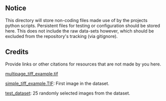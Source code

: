 ## Notice
This directory will store non-coding files made use of by the projects python
scripts. Persistent files for testing or configuration should be stored here.
This does not include the raw data-sets however, which should be excluded from
the repository's tracking (via gitignore).

## Credits
Provide links or other citations for resources that are not made by you here.


[multipage_tiff_example.tif](https://www.nightprogrammer.org/development/multipage-tiff-example-download-test-image-file/)

[simple_tiff_example.TIF](https://bbbc.broadinstitute.org/BBBC005/): First image in the dataset.

[test_dataset](https://bbbc.broadinstitute.org/BBBC005/): 25 randomly selected images from the dataset.
